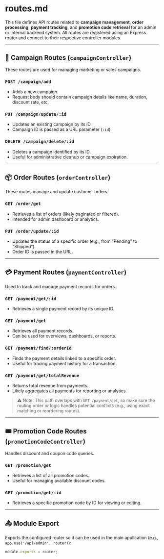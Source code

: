 # routes.md

This file defines API routes related to **campaign management**, **order processing**, **payment tracking**, and **promotion code retrieval** for an admin or internal backend system. All routes are registered using an Express router and connect to their respective controller modules.

---

## 📢 Campaign Routes (`campaignController`)
These routes are used for managing marketing or sales campaigns.

### `POST /campaign/add`
- Adds a new campaign.
- Request body should contain campaign details like name, duration, discount rate, etc.

### `PUT /campaign/update/:id`
- Updates an existing campaign by its ID.
- Campaign ID is passed as a URL parameter (`:id`).

### `DELETE /campaign/delete/:id`
- Deletes a campaign identified by its ID.
- Useful for administrative cleanup or campaign expiration.

---

## 📦 Order Routes (`orderController`)
These routes manage and update customer orders.

### `GET /order/get`
- Retrieves a list of orders (likely paginated or filtered).
- Intended for admin dashboard or analytics.

### `PUT /order/update/:id`
- Updates the status of a specific order (e.g., from “Pending” to “Shipped”).
- Order ID is passed in the URL.

---

## 💳 Payment Routes (`paymentController`)
Used to track and manage payment records for orders.

### `GET /payment/get/:id`
- Retrieves a single payment record by its unique ID.

### `GET /payment/get`
- Retrieves all payment records.
- Can be used for overviews, dashboards, or reports.

### `GET /payment/find/:orderId`
- Finds the payment details linked to a specific order.
- Useful for tracing payment history for a transaction.

### `GET /payment/get/totalRevenue`
- Returns total revenue from payments.
- Likely aggregates all payments for reporting or analytics.

> ⚠️ Note: This path overlaps with `GET /payment/get`, so make sure the routing order or logic handles potential conflicts (e.g., using exact matching or reordering routes).

---

## 🎟️ Promotion Code Routes (`promotionCodeController`)
Handles discount and coupon code queries.

### `GET /promotion/get`
- Retrieves a list of all promotion codes.
- Useful for managing available discount codes.

### `GET /promotion/get/:id`
- Retrieves a specific promotion code by ID for viewing or editing.

---

## 📤 Module Export
Exports the configured router so it can be used in the main application (e.g., `app.use('/api/admin', router)`):
```js
module.exports = router;
